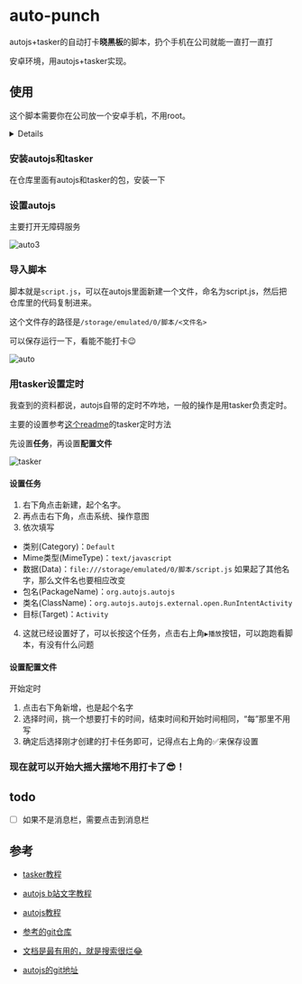 # auto-punch
autojs+tasker的自动打卡**晓黑板**的脚本，扔个手机在公司就能一直打一直打

安卓环境，用autojs+tasker实现。

## 使用

这个脚本需要你在公司放一个安卓手机，不用root。

<details>

#### 在设置的开发者模式中，选中直接进入系统

最新更新的版本，已经可以解锁屏幕了，只是需要不设密码。上滑动进入系统的那种。

![set](https://tva1.sinaimg.cn/large/006y8mN6gy1g7f1axqn8kj30u01hc0x1.jpg)

</details>

### 安装autojs和tasker

在仓库里面有autojs和tasker的包，安装一下

### 设置autojs

主要打开无障碍服务

![auto3](https://tva1.sinaimg.cn/large/006y8mN6gy1g7ezim97psj30u01hc446.jpg)

### 导入脚本

脚本就是`script.js`，可以在autojs里面新建一个文件，命名为script.js，然后把仓库里的代码复制进来。

这个文件存的路径是`/storage/emulated/0/脚本/<文件名>`

可以保存运行一下，看能不能打卡😉

![auto](https://tva1.sinaimg.cn/large/006y8mN6gy1g7ezjnnko2j30u01hcwjn.jpg)

### 用tasker设置定时

我查到的资料都说，autojs自带的定时不咋地，一般的操作是用tasker负责定时。

主要的设置参考[这个readme](https://github.com/e1399579/autojs/blob/master/README.md)的tasker定时方法



先设置**任务**，再设置**配置文件**

![tasker](https://tva1.sinaimg.cn/large/006y8mN6gy1g7f1b8ykynj30u01hcq4x.jpg)

#### 设置任务

1. 右下角点击新建，起个名字。
2. 再点击右下角，点击系统、操作意图
3. 依次填写

- 类别(Category)：`Default`
- Mime类型(MimeType)：`text/javascript`
- 数据(Data)：`file:///storage/emulated/0/脚本/script.js`
  如果起了其他名字，那么文件名也要相应改变
- 包名(PackageName)：`org.autojs.autojs`
- 类名(ClassName)：`org.autojs.autojs.external.open.RunIntentActivity`
- 目标(Target)：`Activity`

4. 这就已经设置好了，可以长按这个任务，点击右上角`▶播放`按钮，可以跑跑看脚本，有没有什么问题

#### 设置配置文件

开始定时

1. 点击右下角新增，也是起个名字
2. 选择时间，挑一个想要打卡的时间，结束时间和开始时间相同，“每”那里不用写
3. 确定后选择刚才创建的打卡任务即可，记得点右上角的✅来保存设置

### 现在就可以开始大摇大摆地不用打卡了😎！

## todo

- [ ] 如果不是消息栏，需要点击到消息栏

## 参考

- [tasker教程](http://tieba.baidu.com/p/5288908002?share=9105&fr=share&see_lz=0)

- [autojs b站文字教程](https://www.bilibili.com/read/cv1328014)

- [autojs教程](https://blog.csdn.net/QiHsMing/article/details/86762007)

- [参考的git仓库](https://github.com/e1399579/autojs/blob/master/README.md)

- [文档是最有用的，就是搜索很烂😂](https://hyb1996.github.io/AutoJs-Docs/#/widgetsBasedAutomation)

- [autojs的git地址](https://github.com/hyb1996/Auto.js?files=1)